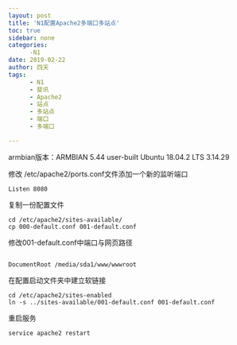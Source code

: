 ```yaml
---
layout: post
title: 'N1配置Apache2多端口多站点'
toc: true
sidebar: none
categories:
      -N1
date: 2019-02-22
author: 四天
tags:
      - N1
      - 斐讯
      - Apache2
      - 站点
      - 多站点
      - 端口
      - 多端口

---
```

armbian版本：ARMBIAN 5.44 user-built Ubuntu 18.04.2 LTS 3.14.29  
  
修改 /etc/apache2/ports.conf文件添加一个新的监听端口  
<pre><code class="language-css">Listen 8080</code></pre>

复制一份配置文件  
<pre><code class="language-css">cd /etc/apache2/sites-available/
cp 000-default.conf 001-default.conf</code></pre>

修改001-default.conf中端口与网页路径  
<pre><code class="language-css"><VirtualHost *:8080>  
DocumentRoot /media/sda1/www/wwwroot</code></pre>

在配置启动文件夹中建立软链接  
<pre><code class="language-css">cd /etc/apache2/sites-enabled  
ln -s ../sites-available/001-default.conf 001-default.conf</code></pre>

重启服务  
<pre><code class="language-css">service apache2 restart</code></pre>